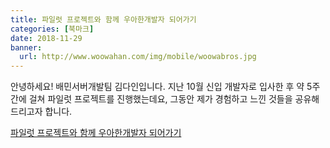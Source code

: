 ```yaml
---
title: 파일럿 프로젝트와 함께 우아한개발자 되어가기
categories: [북마크]
date: 2018-11-29
banner:
  url: http://www.woowahan.com/img/mobile/woowabros.jpg
---
```


안녕하세요! 배민서버개발팀 김다인입니다.
지난 10월 신입 개발자로 입사한 후 약 5주간에 걸쳐 파일럿 프로젝트를 진행했는데요,
그동안 제가 경험하고 느낀 것들을 공유해 드리고자 합니다.

[파일럿 프로젝트와 함께 우아한개발자 되어가기](http://woowabros.github.io/experience/2018/11/29/pilot-project.html)

